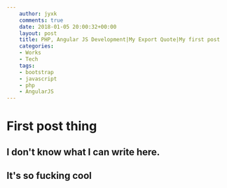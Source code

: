 ```yaml
---
    author: jyxk
    comments: true
    date: 2018-01-05 20:00:32+00:00
    layout: post
    title: PHP, Angular JS Development|My Export Quote|My first post
    categories:
    - Works
    - Tech
    tags:
    - bootstrap
    - javascript
    - php
    - AngularJS
---
```


# First post thing
## I don't know what I can write here.
## It's so fucking cool
